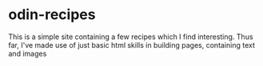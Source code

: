# odin-recipes
This is a simple site containing a few recipes which I find interesting.
Thus far, I've made use of just basic html skills in building pages, containing text
and images